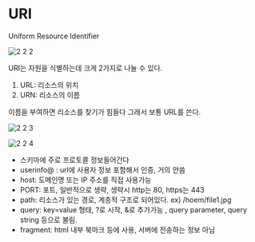 # URI
Uniform Resource Identifier

![2 2 2](https://user-images.githubusercontent.com/60098769/118998355-583c2f80-b9c4-11eb-8ee5-5604bb568eba.png)

URI는 자원을 식별하는데 크게 2가지로 나눌 수 있다. 

1. URL: 리소스의 위치
2. URN: 리소스의 이름

이름을 부여하면 리소스를 찾기가 힘들다 그래서 보통 URL를 쓴다.

![2 2 3](https://user-images.githubusercontent.com/60098769/118998487-743fd100-b9c4-11eb-90c9-e56a31a97f7c.png)

![2 2 4](https://user-images.githubusercontent.com/60098769/118998514-79048500-b9c4-11eb-91d5-c7a4a6c7bcc1.png)

- 스키마에 주로 프로토콜 정보들어간다
- userinfo@ : url에 사용자 정보 포함해서 인증, 거의 안씀
- host: 도메인명 또는 IP 주소를 직접 사용가능
- PORT: 포트, 일반적으로 생략, 생략시 http는 80, https는 443
- path: 리소스가 있는 경로, 계층적 구조로 되어있다.
  ex) /hoem/file1.jpg
- query: key=value 형태, ?로 시작, &로 추가가능 , query parameter, query string 등으로 불림.
- fragment: html 내부 북마크 등에 사용, 서버에 전송하는 정보 아님
